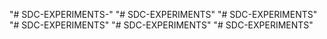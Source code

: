 "# SDC-EXPERIMENTS-" 
"# SDC-EXPERIMENTS" 
"# SDC-EXPERIMENTS" 
"# SDC-EXPERIMENTS" 
"# SDC-EXPERIMENTS" 
"# SDC-EXPERIMENTS" 
